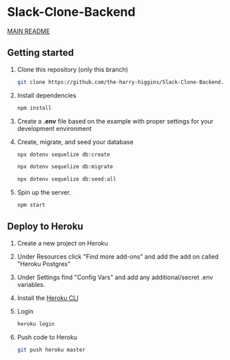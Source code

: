 # Slack-Clone-Backend
[MAIN README](https://github.com/the-harry-higgins/Slack-Clone-Frontend/blob/master/README.md)

## Getting started

1. Clone this repository (only this branch)

   ```bash
   git clone https://github.com/the-harry-higgins/Slack-Clone-Backend.git
   ```

2. Install dependencies

      ```bash
      npm install
      ```

3. Create a **.env** file based on the example with proper settings for your
   development environment


4. Create, migrate, and seed your database

   ```bash
   npx dotenv sequelize db:create
   ```

   ```bash
   npx dotenv sequelize db:migrate
   ```

   ```bash
   npx dotenv sequelize db:seed:all
   ```

5. Spin up the server.

   ```bash
   npm start
   ```

## Deploy to Heroku

1. Create a new project on Heroku
2. Under Resources click "Find more add-ons" and add the add on called "Heroku Postgres"
3. Under Settings find "Config Vars" and add any additional/secret .env variables.
4. Install the [Heroku CLI](https://devcenter.heroku.com/articles/heroku-command-line)
5. Login

   ```bash
   heroku login
   ```

6. Push code to Heroku

   ```bash
   git push heroku master
   ```

